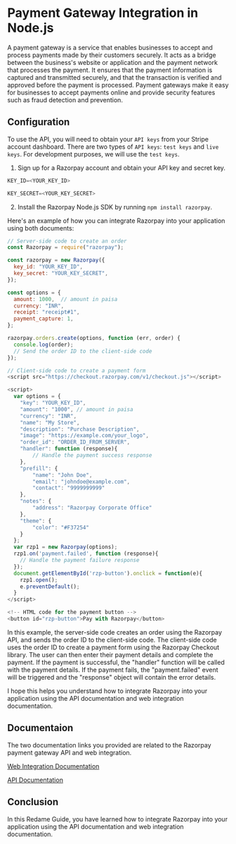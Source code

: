 # Payment Gateway Integration in Node.js

A payment gateway is a service that enables businesses to accept and process payments made by their customers securely. It acts as a bridge between the business's website or application and the payment network that processes the payment. It ensures that the payment information is captured and transmitted securely, and that the transaction is verified and approved before the payment is processed. Payment gateways make it easy for businesses to accept payments online and provide security features such as fraud detection and prevention.

## Configuration

To use the API, you will need to obtain your `API keys` from your Stripe account dashboard. There are two types of `API keys`: `test keys` and `live keys`. For development purposes, we will use the `test keys`.

1. Sign up for a Razorpay account and obtain your API key and secret key.

```js
KEY_ID=<YOUR_KEY_ID>

KEY_SECRET=<YOUR_KEY_SECRET>
```

2. Install the Razorpay Node.js SDK by running `npm install razorpay`.

Here's an example of how you can integrate Razorpay into your application using both documents:

```js
// Server-side code to create an order
const Razorpay = require("razorpay");

const razorpay = new Razorpay({
  key_id: "YOUR_KEY_ID",
  key_secret: "YOUR_KEY_SECRET",
});

const options = {
  amount: 1000,  // amount in paisa
  currency: "INR",
  receipt: "receipt#1",
  payment_capture: 1,
};

razorpay.orders.create(options, function (err, order) {
  console.log(order);
  // Send the order ID to the client-side code
});

// Client-side code to create a payment form
<script src="https://checkout.razorpay.com/v1/checkout.js"></script>

<script>
  var options = {
    "key": "YOUR_KEY_ID",
    "amount": "1000", // amount in paisa
    "currency": "INR",
    "name": "My Store",
    "description": "Purchase Description",
    "image": "https://example.com/your_logo",
    "order_id": "ORDER_ID_FROM_SERVER",
    "handler": function (response){
        // Handle the payment success response
    },
    "prefill": {
        "name": "John Doe",
        "email": "johndoe@example.com",
        "contact": "9999999999"
    },
    "notes": {
        "address": "Razorpay Corporate Office"
    },
    "theme": {
        "color": "#F37254"
    }
  };
  var rzp1 = new Razorpay(options);
  rzp1.on('payment.failed', function (response){
    // Handle the payment failure response
  });
  document.getElementById('rzp-button').onclick = function(e){
    rzp1.open();
    e.preventDefault();
  }
</script>

<!-- HTML code for the payment button -->
<button id="rzp-button">Pay with Razorpay</button>

```

In this example, the server-side code creates an order using the Razorpay API, and sends the order ID to the client-side code. The client-side code uses the order ID to create a payment form using the Razorpay Checkout library. The user can then enter their payment details and complete the payment. If the payment is successful, the "handler" function will be called with the payment details. If the payment fails, the "payment.failed" event will be triggered and the "response" object will contain the error details.

I hope this helps you understand how to integrate Razorpay into your application using the API documentation and web integration documentation.


## Documentaion 

The two documentation links you provided are related to the Razorpay payment gateway API and web integration.

[Web Integration Documentation](https://razorpay.com/docs/payments/payment-gateway/web-integration/standard/build-integration/#12-integrate-with-checkout-on-client-)

[API Documentation](https://razorpay.com/docs/api/orders/)

## Conclusion
In this Redame Guide, you have learned how to integrate Razorpay into your application using the API documentation and web integration documentation.
